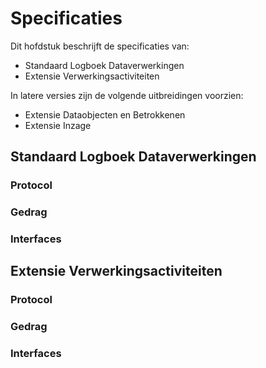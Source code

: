 # Specificaties

Dit hofdstuk beschrijft de specificaties van:
- Standaard Logboek Dataverwerkingen
- Extensie Verwerkingsactiviteiten

In latere versies zijn de volgende uitbreidingen voorzien:
- Extensie Dataobjecten en Betrokkenen
- Extensie Inzage


## Standaard Logboek Dataverwerkingen

### Protocol

### Gedrag

### Interfaces


## Extensie Verwerkingsactiviteiten

### Protocol

### Gedrag

### Interfaces
